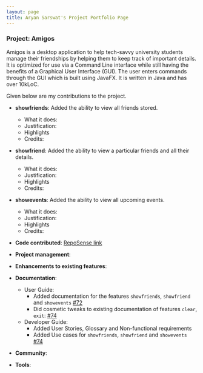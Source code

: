 ```yaml
---
layout: page
title: Aryan Sarswat's Project Portfolio Page
---
```


### Project: Amigos

Amigos is a desktop application to help tech-savvy university students manage their friendships by helping them to keep track of important details. It is optimized for use via a Command Line interface while still having the benefits of a Graphical User Interface (GUI). The user enters commands through the GUI which is built using JavaFX. It is written in Java and has over 10kLoC.

Given below are my contributions to the project.

* **showfriends**: Added the ability to view all friends stored.
  * What it does:
  * Justification:
  * Highlights
  * Credits: 

* **showfriend**: Added the ability to view a particular friends and all their details.
  * What it does:
  * Justification:
  * Highlights
  * Credits:
* **showevents**: Added the ability to view all upcoming events.
  * What it does:
  * Justification:
  * Highlights
  * Credits:
  

* **Code contributed**: [RepoSense link](https://nus-cs2103-ay2122s2.github.io/tp-dashboard/?search=aryansarswat&breakdown=true)

* **Project management**:

* **Enhancements to existing features**:

* **Documentation**:
    * User Guide:
        * Added documentation for the features `showfriends`, `showfriend` and `showevents` [\#72]()
        * Did cosmetic tweaks to existing documentation of features `clear`, `exit`: [\#74]()
    * Developer Guide:
        * Added User Stories, Glossary and Non-functional requirements
        * Added Use cases for `showfriends`, `showfriend` and `showevents` [\#74]()

* **Community**:

* **Tools**:


